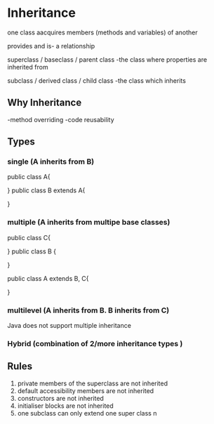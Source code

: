 # Inheritance 
one class aacquires members (methods and variables) of another 

provides and is- a relationship 

superclass / baseclass / parent class
-the class where properties are inherited from 

subclass / derived class / child class 
-the class which inherits

## Why Inheritance 
-method overriding 
-code reusability 

## Types 
### single (A inherits from B)
public class A{
	
}
public class B extends A{
	
}

### multiple (A inherits from multipe base classes)
public class C{
	
}
public class B  {
	
}

public class A extends B, C{
	
}


### multilevel (A inherits from B. B inherits from C)
Java does not support multiple inheritance 

### Hybrid (combination of 2/more inheritance types )


## Rules
1. private members of the superclass are not inherited 
2. default accessibility members are not inherited 
3. constructors are not inherited 
4. initialiser blocks are not inherited 
5. one subclass can only extend one super class 
n
